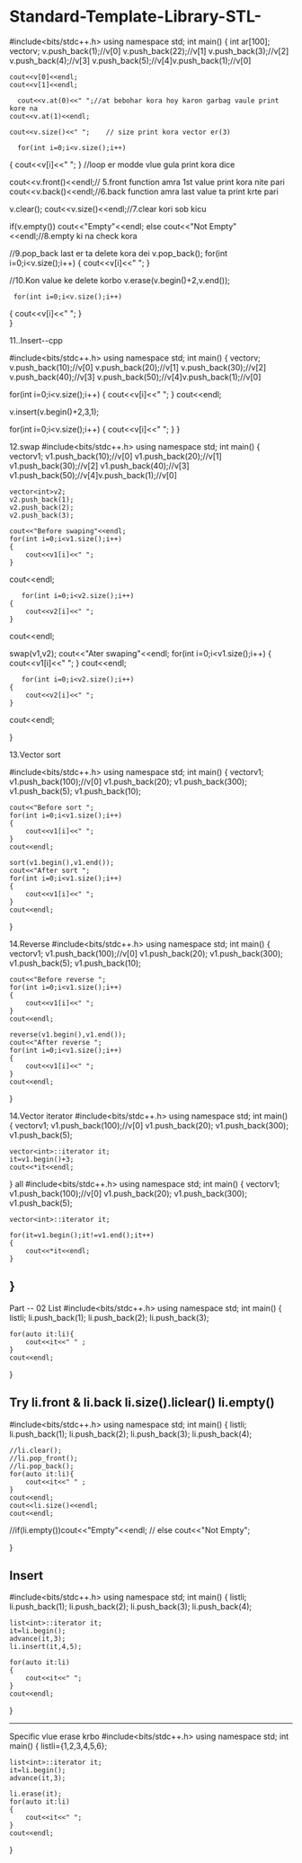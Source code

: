 # Standard-Template-Library-STL-
#include<bits/stdc++.h>
using namespace std;
int main()
{
    int ar[100];
    vector<int>v;
    v.push_back(1);//v[0]
    v.push_back(22);//v[1]
    v.push_back(3);//v[2]
    v.push_back(4);//v[3]
    v.push_back(5);//v[4]v.push_back(1);//v[0]

    cout<<v[0]<<endl;
    cout<<v[1]<<endl;
    
      cout<<v.at(0)<<" ";//at bebohar kora hoy karon garbag vaule print kore na
    cout<<v.at(1)<<endl;

    cout<<v.size()<<" ";    // size print kora vector er(3)

      for(int i=0;i<v.size();i++)
   {
       cout<<v[i]<<" ";
   }                      //loop er modde vlue gula print kora dice


 cout<<v.front()<<endl;// 5.front function amra 1st value print kora nite pari
cout<<v.back()<<endl;//6.back function amra last value ta print krte pari


v.clear();
    cout<<v.size()<<endl;//7.clear kori sob kicu

if(v.empty()) cout<<"Empty"<<endl;
    else
        cout<<"Not Empty"<<endl;//8.empty ki na check kora

//9.pop_back last er ta delete kora dei
  v.pop_back();
    for(int i=0;i<v.size();i++)
   {
       cout<<v[i]<<" ";
   }        

//10.Kon value ke delete korbo
  v.erase(v.begin()+2,v.end());

     for(int i=0;i<v.size();i++)
   {
       cout<<v[i]<<" ";
   }    
}


11..Insert--cpp

#include<bits/stdc++.h>
using namespace std;
int main()
{
    vector<int>v;
    v.push_back(10);//v[0]
    v.push_back(20);//v[1]
    v.push_back(30);//v[2]
    v.push_back(40);//v[3]
    v.push_back(50);//v[4]v.push_back(1);//v[0]

   for(int i=0;i<v.size();i++)
   {
       cout<<v[i]<<" ";
   }
   cout<<endl;

   v.insert(v.begin()+2,3,1);

   for(int i=0;i<v.size();i++)
   {
       cout<<v[i]<<" ";
   }
}

12.swap
#include<bits/stdc++.h>
using namespace std;
int main()
{
    vector<int>v1;
    v1.push_back(10);//v[0]
    v1.push_back(20);//v[1]
    v1.push_back(30);//v[2]
    v1.push_back(40);//v[3]
    v1.push_back(50);//v[4]v.push_back(1);//v[0]

    vector<int>v2;
    v2.push_back(1);
    v2.push_back(2);
    v2.push_back(3);

    cout<<"Before swaping"<<endl;
    for(int i=0;i<v1.size();i++)
    {
        cout<<v1[i]<<" ";
    }
   cout<<endl;

       for(int i=0;i<v2.size();i++)
    {
        cout<<v2[i]<<" ";
    }
   cout<<endl;

   swap(v1,v2);
   cout<<"Ater swaping"<<endl;
    for(int i=0;i<v1.size();i++)
    {
        cout<<v1[i]<<" ";
    }
   cout<<endl;

       for(int i=0;i<v2.size();i++)
    {
        cout<<v2[i]<<" ";
    }
   cout<<endl;

}

13.Vector sort

#include<bits/stdc++.h>
using namespace std;
int main()
{
    vector<int>v1;
    v1.push_back(100);//v[0]
    v1.push_back(20);
    v1.push_back(300);
    v1.push_back(5);
    v1.push_back(10);

    cout<<"Before sort ";
    for(int i=0;i<v1.size();i++)
    {
        cout<<v1[i]<<" ";
    }
    cout<<endl;

    sort(v1.begin(),v1.end());
    cout<<"After sort ";
    for(int i=0;i<v1.size();i++)
    {
        cout<<v1[i]<<" ";
    }
    cout<<endl;

}

14.Reverse
#include<bits/stdc++.h>
using namespace std;
int main()
{
    vector<int>v1;
    v1.push_back(100);//v[0]
    v1.push_back(20);
    v1.push_back(300);
    v1.push_back(5);
    v1.push_back(10);

    cout<<"Before reverse ";
    for(int i=0;i<v1.size();i++)
    {
        cout<<v1[i]<<" ";
    }
    cout<<endl;

    reverse(v1.begin(),v1.end());
    cout<<"After reverse ";
    for(int i=0;i<v1.size();i++)
    {
        cout<<v1[i]<<" ";
    }
    cout<<endl;

}

14.Vector iterator
#include<bits/stdc++.h>
using namespace std;
int main()
{
    vector<int>v1;
    v1.push_back(100);//v[0]
    v1.push_back(20);
    v1.push_back(300);
    v1.push_back(5);

    vector<int>::iterator it;
    it=v1.begin()+3;
    cout<<*it<<endl;
}
all
#include<bits/stdc++.h>
using namespace std;
int main()
{
    vector<int>v1;
    v1.push_back(100);//v[0]
    v1.push_back(20);
    v1.push_back(300);
    v1.push_back(5);

    vector<int>::iterator it;

    for(it=v1.begin();it!=v1.end();it++)
    {
        cout<<*it<<endl;
    }
}
-----------
Part --  02
List
#include<bits/stdc++.h>
using namespace std;
int main()
{
    list<int>li;
    li.push_back(1);
    li.push_back(2);
    li.push_back(3);

    for(auto it:li){
        cout<<it<<" " ;
    }
    cout<<endl;

}

Try li.front & li.back li.size().liclear() li.empty()
--------------------
#include<bits/stdc++.h>
using namespace std;
int main()
{
    list<int>li;
    li.push_back(1);
    li.push_back(2);
    li.push_back(3);
    li.push_back(4);

    //li.clear();
    //li.pop_front();
    //li.pop_back();
    for(auto it:li){
        cout<<it<<" " ;
    }
    cout<<endl;
    cout<<li.size()<<endl;
    cout<<endl;

//if(li.empty())cout<<"Empty"<<endl;
  //  else cout<<"Not Empty";

}


Insert
-------------------
#include<bits/stdc++.h>
using namespace std;
int main()
{
    list<int>li;
    li.push_back(1);
    li.push_back(2);
    li.push_back(3);
    li.push_back(4);

    list<int>::iterator it;
    it=li.begin();
    advance(it,3);
    li.insert(it,4,5);

    for(auto it:li)
    {
        cout<<it<<" ";
    }
    cout<<endl;
}

-----------------
Specific vlue erase krbo
#include<bits/stdc++.h>
using namespace std;
int main()
{
    list<int>li={1,2,3,4,5,6};
    
    list<int>::iterator it;
    it=li.begin();
    advance(it,3);

    li.erase(it);
    for(auto it:li)
    {
        cout<<it<<" ";
    }
    cout<<endl;
}
